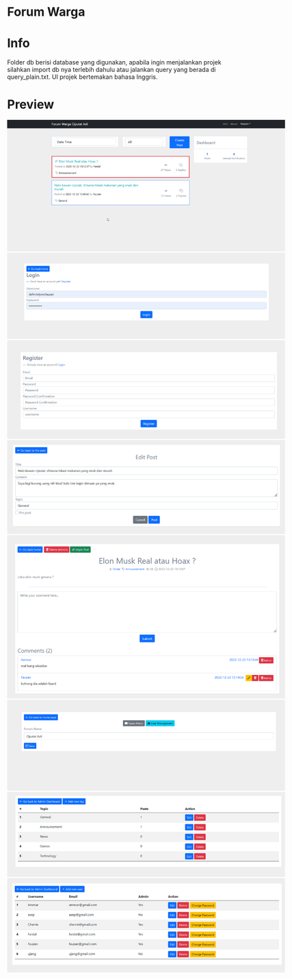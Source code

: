 # Forum Warga

# Info

Folder db berisi database yang digunakan, apabila ingin menjalankan projek silahkan import db nya terlebih dahulu atau jalankan query yang berada di query_plain.txt.
UI projek bertemakan bahasa Inggris.

# Preview

<p align="center">
    <img src="https://github.com/Dadangdut33/forum-warga/blob/master/sneakpeek/1.png?raw=true" style="max-width: 650px;">
    <img src="https://github.com/Dadangdut33/forum-warga/blob/master/sneakpeek/2.png?raw=true" style="max-width: 650px;">
    <img src="https://github.com/Dadangdut33/forum-warga/blob/master/sneakpeek/3.png?raw=true" style="max-width: 650px;">
    <img src="https://github.com/Dadangdut33/forum-warga/blob/master/sneakpeek/4.png?raw=true" style="max-width: 650px;">
    <img src="https://github.com/Dadangdut33/forum-warga/blob/master/sneakpeek/5.png?raw=true" style="max-width: 650px;">
    <img src="https://github.com/Dadangdut33/forum-warga/blob/master/sneakpeek/6.png?raw=true" style="max-width: 650px;">
    <img src="https://github.com/Dadangdut33/forum-warga/blob/master/sneakpeek/7.png?raw=true" style="max-width: 650px;">
    <img src="https://github.com/Dadangdut33/forum-warga/blob/master/sneakpeek/8.png?raw=true" style="max-width: 650px;">

</p>
